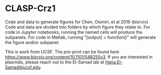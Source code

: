 # CLASP-Crz1
Code and data to generate figures for Chen, Osimiri, et al 2019 (biorxiv)
Code and data are divided into folders by which figure they relate to. For code in Jupyter notebooks, running the named cells will produce the subpanels. For code in Matlab, running "[output] = function()" will generate the figure and/or subpanel.

This is work from UCSF. The pre-print can be found here https://www.biorxiv.org/content/10.1101/548255v3. If you are interested in plasmids, please reach out to the El-Samad lab at Hana.El-Samad@ucsf.edu.
